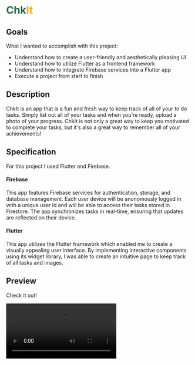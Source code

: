 # <span style="color: #2E6B46;">Chk</span><span style="color: #ECB017;">It</span>


## Goals

What I wanted to accomplish with this project:
- Understand how to create a user-friendly and aesthetically pleasing UI
- Understand how to utilize Flutter as a frontend framework
- Understand how to integrate Firebase services into a Flutter app
- Execute a project from start to finish

## Description

ChkIt is an app that is a fun and fresh way to keep track of all of your to do tasks. Simply list out all of your tasks and when you're ready,  upload a photo of your progress. ChkIt is not only a great way to keep you motivated to complete your tasks, but it's also a great way to remember all of your achievements!

## Specification

For this project I used Flutter and Firebase.

#### Firebase

This app features Firebase services for authentication, storage, and database management. Each user device will be anonomously logged in with a unique user id and will be able to access their tasks stored in Firestore. The app synchronizes tasks in real-time, ensuring that updates are reflected on their device.

#### Flutter

This app utilizes the Flutter framework which enabled me to create a visually appealing user interface. By implementing interactive components using its widget library, I was able to create an intuitive page to keep track of all tasks and images.

## Preview
Check it out!

<video controls>
  <source src="https://example.com/path/to/video.mp4" type="video/mp4">
  Your browser does not support the video tag.
</video>
